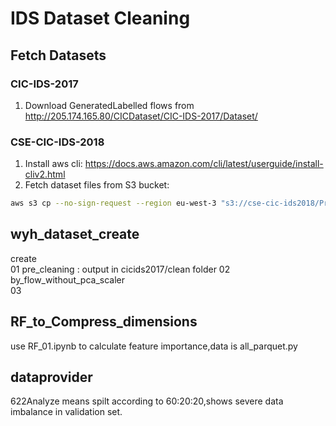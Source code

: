 # IDS Dataset Cleaning

## Fetch Datasets

### CIC-IDS-2017
1. Download GeneratedLabelled flows from http://205.174.165.80/CICDataset/CIC-IDS-2017/Dataset/

### CSE-CIC-IDS-2018
1. Install aws cli: https://docs.aws.amazon.com/cli/latest/userguide/install-cliv2.html
2. Fetch dataset files from S3 bucket:
```bash
aws s3 cp --no-sign-request --region eu-west-3 "s3://cse-cic-ids2018/Processed Traffic Data for ML Algorithms/" Documents\onderzoek\experiment\real-time\data --recursive
```

## wyh_dataset_create
create       
01 pre_cleaning  : output in cicids2017/clean folder
02 by_flow_without_pca_scaler  
03

## RF_to_Compress_dimensions
use RF_01.ipynb to calculate feature importance,data is all_parquet.py

## dataprovider 
622Analyze means spilt according to 60:20:20,shows severe data imbalance in validation set.
